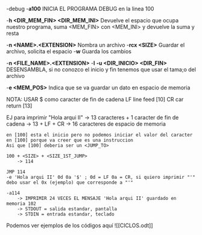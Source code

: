 -debug
-**a100**
	INICIA EL PROGRAMA DEBUG en la linea 100

-**h <DIR_MEM_FIN> <DIR_MEM_INI>**
	Devuelve el espacio que ocupa nuestro programa, suma <MEM_FIN> con <MEM_INI>
	y devuelve la suma y resta

-**n \<NAME>\.\<EXTENSION\>**
	Nombra un archivo
-**rcx \<SIZE\>**
	Guardar el archivo, solicita el espacio
-**w**
	Guarda los cambios

-**n \<FILE_NAME\>.\<EXTENSION\>**
-**l**
**-u \<DIR_INICIO\> \<DIR_FIN\>**
	DESENSAMBLA, si no conozco el inicio y fin tenemos que usar el tama;o del 
	archivo

-**e \<MEM_POS\>**
	Indica que se va guardar un dato en espacio de memoria


NOTA: USAR $ como caracter de fin de cadena
	LF	line feed	\[10\]
	CR	car return	\[13\]

EJ para imprimir "Hola arqui II"
	-> 13 caracteres + 1 caracter de fin de cadena
	-> 13 + LF + CR
		-> 16 caracteres de espacio de memoria

	en [100] esta el inicio pero no podemos iniciar el valor del caracter en [100] porque va creer que es una instruccion
	Asi que [100] deberia ser un <JUMP_TO>

	100 + <SIZE> + <SIZE_1ST_JUMP>
		-> 114

	JMP 114
	-e 'Hola arqui II' 0d 0a '$' ; 0d = LF 0a = CR, si quiero imprimir "'" debo usar el 0x (ejemplo) que corresponde a "'"
	
	-a114
		-> IMPRIMIR 24 VECES EL MENSAJE 'Hola arqui II' guardado en memoria 102
		-> STDOUT = salida estandar, pantalla
		-> STDIN = entrada estandar, teclado

Podemos ver ejemplos de los códigos aquí
![[CICLOS.odt]]
